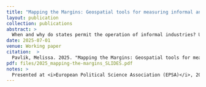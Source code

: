 ```yaml
---
title: "Mapping the Margins: Geospatial tools for measuring informal and illicit economies"
layout: publication
collection: publications
abstract: > 
  When and why do states permit the operation of informal industries? Understanding the politics of informality - its causes, effects, and responses to policy levers - is a rapidly expanding and theoretically rich area of study across disciplines in the social sciences. Of primary concern to all strains of this research question is the issue of measurement: how do we study something that is inherently in the shadows? How can we measure informal industries? The goal of this paper is threefold: First, to synthesize the existing literature discussing the disadvantages (including ethical) and the advantages to measuring informal industries with geospatial data. Next, I introduce a concept-to-measure approach to constructing spatially and temporally disaggregated datasets indicating the existence of - and enforcement against - informal industries using publicly available data and AI processing models underutilized in current political science research. I end with the construction of panel datasets measuring two types of illicit industries across Nigeria, Africa's largest country: illicit mining and informal road transport; as well as an R package intended to extend the dataset to other cases. I conclude with some analysis of these datasets, which suggests that the timing of informal industry enforcement at the subnational level depends on the nature of local political networks.
date: 2025-07-01
venue: Working paper
citation:  > 
  Pavlik, Melissa. 2025. "Mapping the Margins: Geospatial tools for measuring informal and illicit economies." <i>Working paper</i>.
pdf: files/2025_mapping-the-margins_SLIDES.pdf
notes: >
  Presented at <i>European Political Science Association (EPSA)</i>, 2025. <b>Draft available upon request</b>. 
---
```

